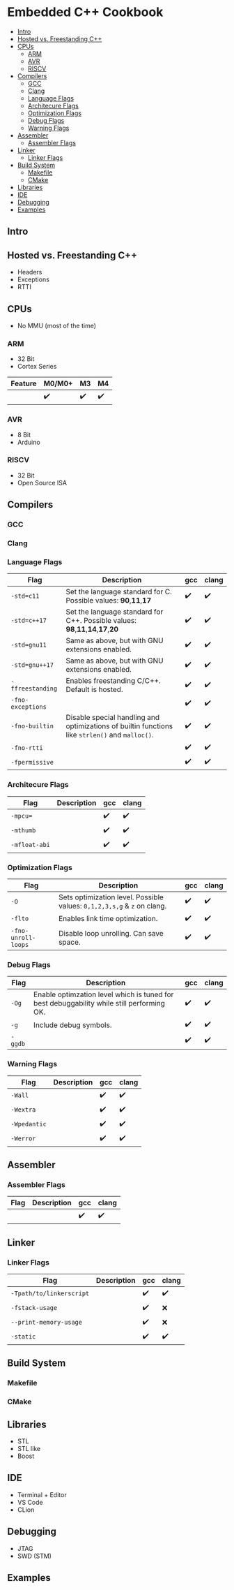 # Embedded C++ Cookbook

- [Intro](#intro)
- [Hosted vs. Freestanding C++](#hosted-vs-freestanding-c--)
- [CPUs](#cpus)
  - [ARM](#arm)
  - [AVR](#avr)
  - [RISCV](#riscv)
- [Compilers](#compilers)
  - [GCC](#gcc)
  - [Clang](#clang)
  - [Language Flags](#language-flags)
  - [Architecure Flags](#architecure-flags)
  - [Optimization Flags](#optimization-flags)
  - [Debug Flags](#debug-flags)
  - [Warning Flags](#warning-flags)
- [Assembler](#assembler)
  - [Assembler Flags](#assembler-flags)
- [Linker](#linker)
  - [Linker Flags](#linker-flags)
- [Build System](#build-system)
  - [Makefile](#makefile)
  - [CMake](#cmake)
- [Libraries](#libraries)
- [IDE](#ide)
- [Debugging](#debugging)
- [Examples](#examples)

## Intro

## Hosted vs. Freestanding C++

- Headers
- Exceptions
- RTTI

## CPUs

- No MMU (most of the time)

### ARM

- 32 Bit
- Cortex Series

| **Feature** | **M0/M0+**         | **M3**             | **M4**             |
| ----------- | ------------------ | ------------------ | ------------------ |
|             | :heavy_check_mark: | :heavy_check_mark: | :heavy_check_mark: |

### AVR

- 8 Bit
- Arduino

### RISCV

- 32 Bit
- Open Source ISA

## Compilers

### GCC

### Clang

### Language Flags

| **Flag**          | **Description**                                                                                 | **gcc**            | **clang**          |
| ----------------- | ----------------------------------------------------------------------------------------------- | ------------------ | ------------------ |
| `-std=c11`        | Set the language standard for C. Possible values: **90**,**11**,**17**                          | :heavy_check_mark: | :heavy_check_mark: |
| `-std=c++17`      | Set the language standard for C++. Possible values: **98**,**11**,**14**,**17**,**20**          | :heavy_check_mark: | :heavy_check_mark: |
| `-std=gnu11`      | Same as above, but with GNU extensions enabled.                                                 | :heavy_check_mark: | :heavy_check_mark: |
| `-std=gnu++17`    | Same as above, but with GNU extensions enabled.                                                 | :heavy_check_mark: | :heavy_check_mark: |
| `-ffreestanding`  | Enables freestanding C/C++. Default is hosted.                                                  | :heavy_check_mark: | :heavy_check_mark: |
| `-fno-exceptions` |                                                                                                 | :heavy_check_mark: | :heavy_check_mark: |
| `-fno-builtin`    | Disable special handling and optimizations of builtin functions like `strlen()` and `malloc()`. | :heavy_check_mark: | :heavy_check_mark: |
| `-fno-rtti`       |                                                                                                 | :heavy_check_mark: | :heavy_check_mark: |
| `-fpermissive`    |                                                                                                 | :heavy_check_mark: | :heavy_check_mark: |

### Architecure Flags

| **Flag**      | **Description** | **gcc**            | **clang**          |
| ------------- | --------------- | ------------------ | ------------------ |
| `-mpcu=`      |                 | :heavy_check_mark: | :heavy_check_mark: |
| `-mthumb`     |                 | :heavy_check_mark: | :heavy_check_mark: |
| `-mfloat-abi` |                 | :heavy_check_mark: | :heavy_check_mark: |

### Optimization Flags

| **Flag**            | **Description**                                                         | **gcc**            | **clang**          |
| ------------------- | ----------------------------------------------------------------------- | ------------------ | ------------------ |
| `-O`                | Sets optimization level. Possible values: `0,1,2,3,s,g` & `z` on clang. | :heavy_check_mark: | :heavy_check_mark: |
| `-flto`             | Enables link time optimization.                                         | :heavy_check_mark: | :heavy_check_mark: |
| `-fno-unroll-loops` | Disable loop unrolling. Can save space.                                 | :heavy_check_mark: | :heavy_check_mark: |

### Debug Flags

| **Flag** | **Description**                                                                           | **gcc**            | **clang**          |
| -------- | ----------------------------------------------------------------------------------------- | ------------------ | ------------------ |
| `-Og`    | Enable optimzation level which is tuned for best debuggability while still performing OK. | :heavy_check_mark: | :heavy_check_mark: |
| `-g`     | Include debug symbols.                                                                    | :heavy_check_mark: | :heavy_check_mark: |
| `-ggdb`  |                                                                                           | :heavy_check_mark: | :heavy_check_mark: |

### Warning Flags

| **Flag**     | **Description** | **gcc**            | **clang**          |
| ------------ | --------------- | ------------------ | ------------------ |
| `-Wall`      |                 | :heavy_check_mark: | :heavy_check_mark: |
| `-Wextra`    |                 | :heavy_check_mark: | :heavy_check_mark: |
| `-Wpedantic` |                 | :heavy_check_mark: | :heavy_check_mark: |
| `-Werror`    |                 | :heavy_check_mark: | :heavy_check_mark: |

## Assembler

### Assembler Flags

| **Flag** | **Description** | **gcc**            | **clang**          |
| -------- | --------------- | ------------------ | ------------------ |
|          |                 | :heavy_check_mark: | :heavy_check_mark: |

## Linker

### Linker Flags

| **Flag**                 | **Description** | **gcc**            | **clang**          |
| ------------------------ | --------------- | ------------------ | ------------------ |
| `-Tpath/to/linkerscript` |                 | :heavy_check_mark: | :heavy_check_mark: |
| `-fstack-usage`          |                 | :heavy_check_mark: | :x:                |
| `--print-memory-usage`   |                 | :heavy_check_mark: | :x:                |
| `-static`                |                 | :heavy_check_mark: | :heavy_check_mark: |

## Build System

### Makefile

### CMake

## Libraries

- STL
- STL like
- Boost

## IDE

- Terminal + Editor
- VS Code
- CLion

## Debugging

- JTAG
- SWD (STM)

## Examples
